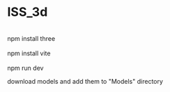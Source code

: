 # ISS_3d
<br>npm install three</br>
<br>npm install vite</br>
<br>npm run dev</br>

download models and add them to "Models" directory
